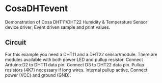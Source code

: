 CosaDHTevent
============

Demonstration of Cosa DHT11/DHT22 Humidity & Temperature Sensor device
driver; Event driven sample and print values. 

Circuit
-------
For this example you need a DHT11 and a DHT22 sensor/module. There are
modules available with both power LED and pullup resistor. 
Connect Arduino:D2 to DHT11 data pin. Connect D3 to DHT22 data 
pin. Pullup resistors (4K7) necessary if long wires. Internal 
pullup active. Connect power (VCC) and ground (GND).   




